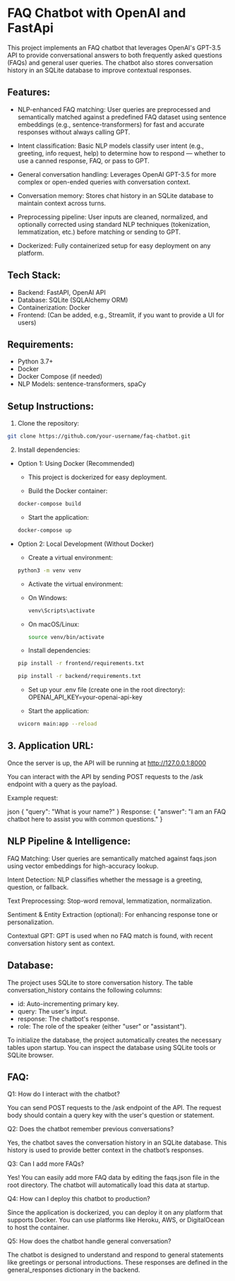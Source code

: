 # FAQ Chatbot with OpenAI and FastApi
This project implements an FAQ chatbot that leverages OpenAI's GPT-3.5 API to provide conversational answers to both frequently asked questions (FAQs) and general user queries. The chatbot also stores conversation history in an SQLite database to improve contextual responses.

## Features:
- NLP-enhanced FAQ matching: User queries are preprocessed and semantically matched against a predefined FAQ dataset using sentence embeddings (e.g., sentence-transformers) for fast and accurate responses without always calling GPT.

- Intent classification: Basic NLP models classify user intent (e.g., greeting, info request, help) to determine how to respond — whether to use a canned response, FAQ, or pass to GPT.

- General conversation handling: Leverages OpenAI GPT-3.5 for more complex or open-ended queries with conversation context.

- Conversation memory: Stores chat history in an SQLite database to maintain context across turns.

- Preprocessing pipeline: User inputs are cleaned, normalized, and optionally corrected using standard NLP techniques (tokenization, lemmatization, etc.) before matching or sending to GPT.

- Dockerized: Fully containerized setup for easy deployment on any platform.

## Tech Stack:
 - Backend: FastAPI, OpenAI API
 - Database: SQLite (SQLAlchemy ORM)
 - Containerization: Docker
 - Frontend: (Can be added, e.g., Streamlit, if you want to provide a UI for users)

## Requirements:
- Python 3.7+
- Docker
- Docker Compose (if needed)
- NLP Models: sentence-transformers, spaCy

## Setup Instructions:
1. Clone the repository:
```bash
git clone https://github.com/your-username/faq-chatbot.git
```
2. Install dependencies:

 - Option 1: Using Docker (Recommended)
 
   - This project is dockerized for easy deployment.
   
   - Build the Docker container:

   ```bash
   docker-compose build
   ```
   - Start the application:

   ```bash
   docker-compose up
   ```
 
 - Option 2: Local Development (Without Docker)
 
   - Create a virtual environment:

   ```bash
   python3 -m venv venv
   ```
   
   - Activate the virtual environment:
   
    - On Windows:
  
      ```bash
      venv\Scripts\activate
      ```
    - On macOS/Linux:

      ```bash
      source venv/bin/activate
      ```
   
   - Install dependencies:

   ```bash
   pip install -r frontend/requirements.txt
   ```
   ```bash
   pip install -r backend/requirements.txt
   ```
   
   - Set up your .env file (create one in the root directory):
   OPENAI_API_KEY=your-openai-api-key
   
   - Start the application:

   ```bash
   uvicorn main:app --reload
   ```

## 3. Application URL:
Once the server is up, the API will be running at http://127.0.0.1:8000

You can interact with the API by sending POST requests to the /ask endpoint with a query as the payload.

Example request:

json
{
  "query": "What is your name?"
}
Response:
{
  "answer": "I am an FAQ chatbot here to assist you with common questions."
}

## NLP Pipeline & Intelligence:
FAQ Matching: User queries are semantically matched against faqs.json using vector embeddings for high-accuracy lookup.

Intent Detection: NLP classifies whether the message is a greeting, question, or fallback.

Text Preprocessing: Stop-word removal, lemmatization, normalization.

Sentiment & Entity Extraction (optional): For enhancing response tone or personalization.

Contextual GPT: GPT is used when no FAQ match is found, with recent conversation history sent as context.

## Database:
The project uses SQLite to store conversation history. The table conversation_history contains the following columns:

 - id: Auto-incrementing primary key.
 - query: The user's input.
 - response: The chatbot's response.
 - role: The role of the speaker (either "user" or "assistant").

To initialize the database, the project automatically creates the necessary tables upon startup. You can inspect the database using SQLite tools or SQLite browser.

## FAQ:
Q1: How do I interact with the chatbot?

You can send POST requests to the /ask endpoint of the API. The request body should contain a query key with the user's question or statement.

Q2: Does the chatbot remember previous conversations?

Yes, the chatbot saves the conversation history in an SQLite database. This history is used to provide better context in the chatbot’s responses.

Q3: Can I add more FAQs?

Yes! You can easily add more FAQ data by editing the faqs.json file in the root directory. The chatbot will automatically load this data at startup.

Q4: How can I deploy this chatbot to production?

Since the application is dockerized, you can deploy it on any platform that supports Docker. You can use platforms like Heroku, AWS, or DigitalOcean to host the container.

Q5: How does the chatbot handle general conversation?

The chatbot is designed to understand and respond to general statements like greetings or personal introductions. These responses are defined in the general_responses dictionary in the backend.
